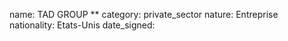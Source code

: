 name: TAD GROUP **
category: private_sector
nature:  Entreprise
nationality: Etats-Unis
date_signed:
    